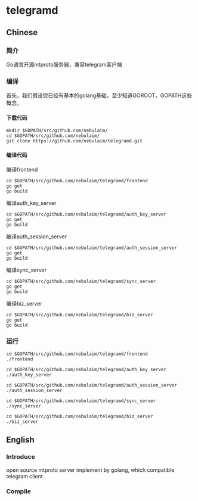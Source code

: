 # telegramd

## Chinese

### 简介
Go语言开源mtproto服务器，兼容telegram客户端

### 编译
首先，我们假设您已经有基本的golang基础，至少知道GOROOT，GOPATH这些概念。

#### 下载代码

    mkdir $GOPATH/src/github.com/nebulaim/
    cd $GOPATH/src/github.com/nebulaim/
    git clone https://github.com/nebulaim/telegramd.git

#### 编译代码

编译frontend

    cd $GOPATH/src/github.com/nebulaim/telegramd/frontend
    go get
    go build

编译auth_key_server

    cd $GOPATH/src/github.com/nebulaim/telegramd/auth_key_server
    go get
    go build

编译auth_session_server

    cd $GOPATH/src/github.com/nebulaim/telegramd/auth_session_server
    go get
    go build

编译sync_server

    cd $GOPATH/src/github.com/nebulaim/telegramd/sync_server
    go get
    go build

编译biz_server

    cd $GOPATH/src/github.com/nebulaim/telegramd/biz_server
    go get
    go build


### 运行

    cd $GOPATH/src/github.com/nebulaim/telegramd/frontend
    ./frontend

    cd $GOPATH/src/github.com/nebulaim/telegramd/auth_key_server
    ./auth_key_server

    cd $GOPATH/src/github.com/nebulaim/telegramd/auth_session_server
    ./auth_session_server

    cd $GOPATH/src/github.com/nebulaim/telegramd/sync_server
    ./sync_server
    
    cd $GOPATH/src/github.com/nebulaim/telegramd/biz_server
    ./biz_server

## English

### Introduce
open source mtproto server implement by golang, which compatible telegram client.

### Compile
